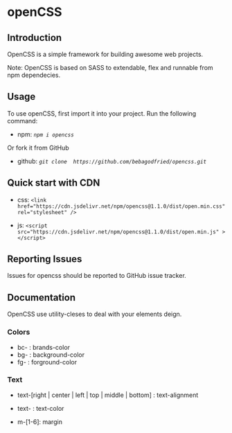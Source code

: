 # openCSS
## Introduction
OpenCSS is a simple framework for building awesome web projects.

Note: OpenCSS is based on SASS to extendable, flex and runnable from npm dependecies.

## Usage
To use openCSS, first import it into your project. Run the following command:
- npm: _`npm i opencss`_

Or fork it from GitHub
- github: _`git clone  https://github.com/bebagodfried/opencss.git`_

## Quick start with CDN
- css:
    ```<link href="https://cdn.jsdelivr.net/npm/opencss@1.1.0/dist/open.min.css" rel="stylesheet" />```

- js:
    ```<script src="https://cdn.jsdelivr.net/npm/opencss@1.1.0/dist/open.min.js" ></script>```

## Reporting Issues
Issues for opencss should be reported to GitHub issue tracker.

## Documentation
OpenCSS use utility-cleses to deal with your elements deign.

### Colors
- bc-<color> : brands-color
- bg-<color> : background-color
- fg-<color> : forground-color

### Text
- text-[right | center | left | top | middle | bottom] : text-alignment
- text-<color> : text-color

- m-[1-6]: margin
